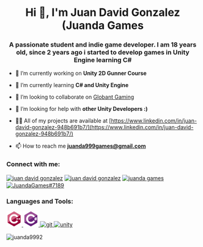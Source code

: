 <h1 align="center">Hi 👋, I'm Juan David Gonzalez (Juanda Games</h1>
<h3 align="center">A passionate student and indie game developer. I am 18 years old, since 2 years ago i started to develop games in Unity Engine learning C#</h3>

- 🔭 I’m currently working on **Unity 2D Gunner Course**

- 🌱 I’m currently learning **C# and Unity Engine**

- 👯 I’m looking to collaborate on [Globant Gaming](https://www.globant.com/es/studio/gaming)

- 🤝 I’m looking for help with **other Unity Developers :)**

- 👨‍💻 All of my projects are available at [https://www.linkedin.com/in/juan-david-gonzalez-948b691b7/](https://www.linkedin.com/in/juan-david-gonzalez-948b691b7/)

- 📫 How to reach me **juanda999games@gmail.com**

<h3 align="left">Connect with me:</h3>
<p align="left">
<a href="https://linkedin.com/in/juan david gonzalez" target="blank"><img align="center" src="https://raw.githubusercontent.com/rahuldkjain/github-profile-readme-generator/master/src/images/icons/Social/linked-in-alt.svg" alt="juan david gonzalez" height="30" width="40" /></a>
<a href="https://fb.com/juan david gonzalez" target="blank"><img align="center" src="https://raw.githubusercontent.com/rahuldkjain/github-profile-readme-generator/master/src/images/icons/Social/facebook.svg" alt="juan david gonzalez" height="30" width="40" /></a>
<a href="https://www.youtube.com/c/juanda games" target="blank"><img align="center" src="https://raw.githubusercontent.com/rahuldkjain/github-profile-readme-generator/master/src/images/icons/Social/youtube.svg" alt="juanda games" height="30" width="40" /></a>
<a href="https://discord.gg/JuandaGames#7189" target="blank"><img align="center" src="https://raw.githubusercontent.com/rahuldkjain/github-profile-readme-generator/master/src/images/icons/Social/discord.svg" alt="JuandaGames#7189" height="30" width="40" /></a>
</p>

<h3 align="left">Languages and Tools:</h3>
<p align="left"> <a href="https://www.w3schools.com/cpp/" target="_blank" rel="noreferrer"> <img src="https://raw.githubusercontent.com/devicons/devicon/master/icons/cplusplus/cplusplus-original.svg" alt="cplusplus" width="40" height="40"/> </a> <a href="https://www.w3schools.com/cs/" target="_blank" rel="noreferrer"> <img src="https://raw.githubusercontent.com/devicons/devicon/master/icons/csharp/csharp-original.svg" alt="csharp" width="40" height="40"/> </a> <a href="https://git-scm.com/" target="_blank" rel="noreferrer"> <img src="https://www.vectorlogo.zone/logos/git-scm/git-scm-icon.svg" alt="git" width="40" height="40"/> </a> <a href="https://unity.com/" target="_blank" rel="noreferrer"> <img src="https://www.vectorlogo.zone/logos/unity3d/unity3d-icon.svg" alt="unity" width="40" height="40"/> </a> </p>

<p><img align="center" src="https://github-readme-stats.vercel.app/api/top-langs?username=juanda9992&show_icons=true&locale=en&layout=compact" alt="juanda9992" /></p>
